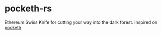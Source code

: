 # pocketh-rs

Ethereum Swiss Knife for cutting your way into the dark forest. Inspired on [pocketh](https://github.com/ajsantander/pocketh)

